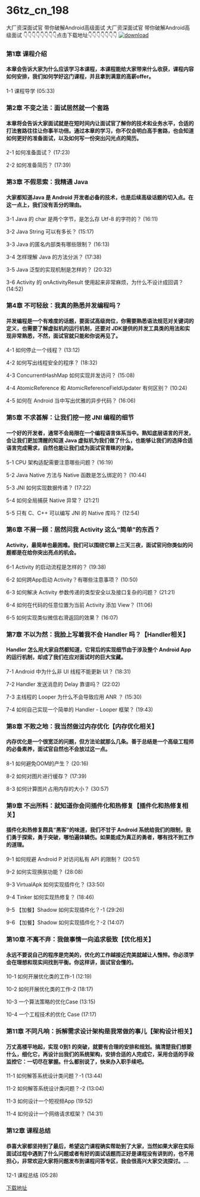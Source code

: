 # 36tz_cn_198
大厂资深面试官 带你破解Android高级面试
大厂资深面试官 带你破解Android高级面试
👇👇👇👇👇👇👇👇点击下载地址👇👇👇👇👇👇👇
[![download](https://51xueit.vip/muke_img/5fce05f8093371ea05400304.jpg "下载地址")](http://www.36tz.cn "下载地址")
### 第1章 课程介绍 

#### 本章会告诉大家为什么应该学习本课程，本课程能给大家带来什么收获，课程内容如何安排，我们如何学好这门课程，并且拿到满意的高薪offer。
1-1 课程导学 (05:33)


### 第2章 不变之法：面试居然就一个套路

#### 本章将会告诉大家面试就是在短时间内让面试官了解你的技术和业务水平，合适的打法套路往往让你事半功倍。通过本章的学习，你不仅会明白高手套路，也会知道如何更好的准备面试，以及如何写一份突出闪光点的简历。
2-1 如何准备面试？ (17:23)

2-2 如何准备简历？ (17:39)


### 第3章 不假思索：我精通 Java

#### 大家都知道Java 是 Android 开发者必备的技术，也是后续高级话题的切入点。在这一点上，我们没有丢分的理由。
3-1 Java 的 char 是两个字节，是怎么存 Utf-8 的字符的？ (16:11)

3-2 Java String 可以有多长？ (15:17)

3-3 Java 的匿名内部类有哪些限制？ (16:13)

3-4 怎样理解 Java 的方法分派？ (17:38)

3-5 Java 泛型的实现机制是怎样的？ (20:32)

3-6 Activity 的 onActivityResult 使用起来非常麻烦，为什么不设计成回调？ (14:52)


### 第4章 不可轻敌：我真的熟悉并发编程吗？

#### 并发编程是一个有难度的话题，要面试高级岗位，你需要熟悉语法规范对关键词的定义，也需要了解虚拟机的运行机制，还要对 JDK提供的并发工具类的用法和实现非常熟悉，不然，面试官就只能和你说再见了。
4-1 如何停止一个线程？ (13:12)

4-2 如何写出线程安全的程序？ (18:32)

4-3 ConcurrentHashMap 如何实现并发访问？ (15:08)

4-4 AtomicReference 和 AtomicReferenceFieldUpdater 有何区别？ (10:24)

4-5 如何在 Android 当中写出优雅的异步代码？ (16:06)


### 第5章 不求甚解：让我们挖一挖 JNI 编程的细节

#### 一个好的开发者，通常不会局限在一个编程语言体系当中。熟知底层语言的开发，会让我们更加清醒的知道 Java 虚拟机为我们做了什么，也能够让我们的选择合适语言完成需求，自然也能让我们成为面试官青睐的对象。
5-1 CPU 架构适配需要注意哪些问题？ (16:19)

5-2 Java Native 方法与 Native 函数是怎么绑定的？ (10:44)

5-3 JNI 如何实现数据传递？ (17:22)

5-4 如何全局捕获 Native 异常？ (21:21)

5-5 只有 C、C++ 可以编写 JNI 的 Native 库吗？ (12:54)


### 第6章 不屑一顾：居然问我 Activity 这么“简单”的东西？

#### Activity，最简单也最困难。我们可以围绕它聊上三天三夜，面试官问你类似的问题都是在给你突出亮点的机会。
6-1 Activity 的启动流程是怎样的？ (19:38)

6-2 如何跨App启动 Activity？有哪些注意事项？ (10:50)

6-3 如何解决 Activity 参数传递的类型安全以及接口复杂的问题？ (21:21)

6-4 如何在代码的任意位置为当前 Activity 添加 View？ (11:06)

6-5 如何实现类似微信右滑返回的效果？ (16:07)


### 第7章 不以为然：我脸上写着我不会 Handler 吗？【Handler相关】

#### Handler 怎么用大家自然都知道，它背后的实现细节由于涉及整个 Android App 的运行机制，却成了我们在应对面试时的巨大宝藏。
7-1 Android 中为什么非 UI 线程不能更新 UI？ (18:31)

7-2 Handler 发送消息的 Delay 靠谱吗？ (22:02)

7-3 主线程的 Looper 为什么不会导致应用 ANR ？ (15:30)

7-4 如何自己实现一个简单的 Handler - Looper 框架？ (19:43)


### 第8章 不败之地：我当然做过内存优化【内存优化相关】 

#### 内存优化是一个很宽泛的问题，但方法论就那么几条。善于总结是一个高级工程师的必备素养，面试官自然也不会放过这一点。
8-1 如何避免OOM的产生？ (20:16)

8-2 如何对图片进行缓存？ (17:39)

8-3 如何计算图片占用内存的大小？ (30:57)


### 第9章 不出所料：就知道你会问插件化和热修复【插件化和热修复相关】 

#### 插件化和热修复颇具“黑客”的味道，我们不甘于 Android 系统给我们的限制，我们勇于探索，勇于突破，哪怕遍体鳞伤。如果能成为真正的勇者，哪有找不到工作的道理。
9-1 如何规避 Android P 对访问私有 API 的限制？ (20:51)

9-2 如何实现换肤功能？ (28:08)

9-3 VirtualApk 如何实现插件化？ (33:50)

9-4 Tinker 如何实现热修复？ (18:46)

9-5 【加餐】Shadow 如何实现插件化？-1 (29:26)

9-6 【加餐】Shadow 如何实现插件化？-2 (14:07)


### 第10章 不离不弃：我做事情一向追求极致【优化相关】

#### 永远不要说自己的程序是完美的，优化的工作越接近完美就越让人憔悴。你必须学会在理想和现实间找到平衡。你这样讲，面试官会懂的。
10-1 如何开展优化类的工作-1 (12:19)

10-2 如何开展优化类的工作-2 (18:17)

10-3 一个算法策略的优化Case (13:15)

10-4 一个工程技术的优化 Case (17:17)


### 第11章 不同凡响：拆解需求设计架构是我常做的事儿【架构设计相关】

#### 万丈高楼平地起，实现 0到1 的突破，就要有合理的安排和规划。搞清楚我们想要什么，细化它，再设计出我们的系统架构，安排合适的人完成它，采用合适的手段监控它：一切尽在掌握。什么都别说了，快来办入职手续吧。
11-1 如何解答系统设计类问题？-1 (13:44)

11-2 如何解答系统设计类问题？-2 (13:04)

11-3 如何设计一个短视频App (19:52)

11-4 如何设计一个网络请求框架？ (14:31)


### 第12章 课程总结

#### 恭喜大家都坚持到了最后，希望这门课程确实帮助到了大家，当然如果大家在实际面试过程中遇到了什么问题或者有好的面试话题而正好是课程没有讲到的，也不用担心，非常欢迎大家将问题发布到课程问答专区，我会很高兴大家交流探讨。...
12-1 课程总结 (05:28)


[下载地址](http://www.36tz.cn "下载地址")
